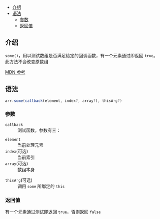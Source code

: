 - [介绍](#介绍)
- [语法](#语法)
  - [参数](#参数)
  - [返回值](#返回值)

## 介绍

`some()`，用以测试数组是否满足给定的回调函数，有一个元素通过即返回 `true`。此方法不会改变原数组

[MDN 参考](https://developer.mozilla.org/zh-CN/docs/Web/JavaScript/Reference/Global_Objects/Array/some)

## 语法

```js
arr.some(callback(element, index?, array?), thisArg?)
```

### 参数

<dl>
  <dt><code>callback</code></dt>
  <dd>测试函数。参数有三：</dd>
  <dl>
    <dt><code>element</code></dt>
    <dd>当前处理元素</dd>
    <dt><code>index</code>(可选)</dt>
    <dd>当前索引</dd>
    <dt><code>array</code>(可选)</dt>
    <dd>数组本身</dd>
  </dl>
  <dt><code>thisArg</code>(可选)</dt>
  <dd>调用 <code>some</code> 所绑定的 <code>this</code></dd>
</dl>

### 返回值

有一个元素通过测试即返回 `true`，否则返回 `false`
